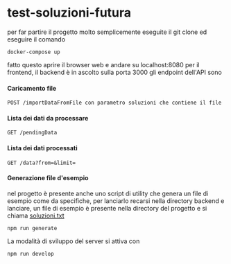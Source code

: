 # test-soluzioni-futura

per far partire il progetto molto semplicemente eseguite il git clone ed eseguire il comando


```
docker-compose up 
```

fatto questo aprire il browser web e andare su localhost:8080 per il frontend, il backend è in ascolto sulla porta 3000
gli endpoint dell'API sono


#### Caricamento file
```
POST /importDataFromFile con parametro soluzioni che contiene il file
```

#### Lista dei dati da processare

```
GET /pendingData
```
#### Lista dei dati processati

```
GET /data?from=&limit=
```

#### Generazione file d'esempio

nel progetto è presente anche uno script di utility che genera un file di esempio come da specifiche, per lanciarlo recarsi nella directory backend e lanciare, un file di esempio è presente nella directory del progetto e si chiama [soluzioni.txt](https://github.com/rickytrevor/test-soluzioni-futura/blob/master/soluzioni.txt)

```
npm run generate
```

La modalità di sviluppo del server si attiva con 
```
npm run develop
```

